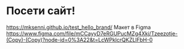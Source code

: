 # Посети сайт!
https://mksenni.github.io/test_hello_brand/
Макет в Figma https://www.figma.com/file/mCCayyD7eRGUPucMZg4Xkj/Tzeezotje-(Copy)-(Copy)?node-id=0%3A22&t=LcWPklcrQKZLlFbH-0
